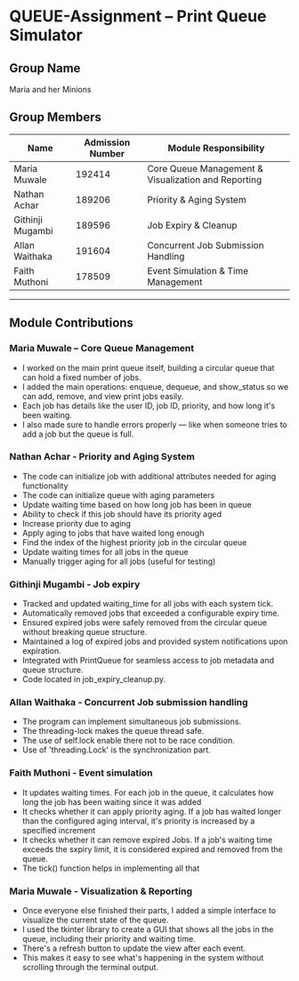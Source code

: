 # QUEUE-Assignment – Print Queue Simulator 

## Group Name
Maria and her Minions

## Group Members

| Name            | Admission Number | Module Responsibility                     |
|-----------------|------------------|-------------------------------------------|
| Maria Muwale    | 192414           | Core Queue Management & Visualization and Reporting                    |
| Nathan Achar | 189206         | Priority & Aging System                   |
| Githinji Mugambi | 189596         | Job Expiry & Cleanup                      |
| Allan Waithaka | 191604         | Concurrent Job Submission Handling        |
| Faith Muthoni | 178509         | Event Simulation & Time Management        |

---

## Module Contributions

### Maria Muwale – Core Queue Management 
- I worked on the main print queue itself, building a circular queue that can hold a fixed number of jobs.
- I added the main operations: enqueue, dequeue, and show_status so we can add, remove, and view print jobs easily.
- Each job has details like the user ID, job ID, priority, and how long it's been waiting.
- I also made sure to handle errors properly — like when someone tries to add a job but the queue is full.

### Nathan Achar - Priority and Aging System
- The code can initialize job with additional attributes needed for aging functionality
- The code can initialize queue with aging parameters
- Update waiting time based on how long job has been in queue
- Ability to check if this job should have its priority aged
- Increase priority due to aging
- Apply aging to jobs that have waited long enough
- Find the index of the highest priority job in the circular queue
- Update waiting times for all jobs in the queue
- Manually trigger aging for all jobs (useful for testing)

### Githinji Mugambi - Job expiry
- Tracked and updated waiting_time for all jobs with each system tick.
- Automatically removed jobs that exceeded a configurable expiry time.
- Ensured expired jobs were safely removed from the circular queue without breaking queue structure.
- Maintained a log of expired jobs and provided system notifications upon expiration.
- Integrated with PrintQueue for seamless access to job metadata and queue structure.
- Code located in job_expiry_cleanup.py.

### Allan Waithaka - Concurrent Job submission handling
- The program can implement simultaneous job submissions.
- The threading-lock makes the queue thread safe.
- The use of self.lock enable there not to be race condition.
- Use of 'threading.Lock' is the synchronization part.

### Faith Muthoni - Event simulation
- It updates waiting times. For each job in the queue, it calculates how long the job has been waiting since it was added
- It checks whether it can apply priority aging. If a job has waited longer than the configured aging interval, it's priority is increased by a specified increment
- It checks whether it can remove expired Jobs. If a job's waiting time exceeds the sxpiry limit, it is considered expired and removed from the queue.
- The tick() function helps in implementing all that

### Maria Muwale - Visualization & Reporting
- Once everyone else finished their parts, I added a simple interface to visualize the current state of the queue.
- I used the tkinter library to create a GUI that shows all the jobs in the queue, including their priority and waiting time.
- There's a refresh button to update the view after each event.
- This makes it easy to see what's happening in the system without scrolling through the terminal output.
